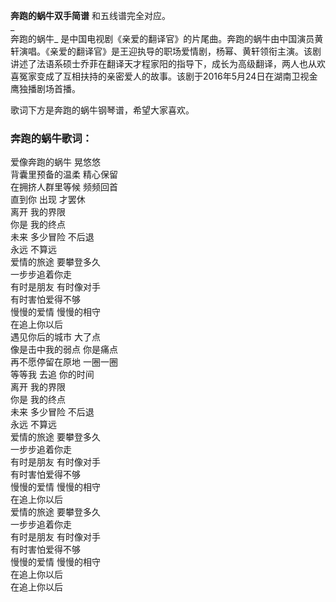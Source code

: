 

**奔跑的蜗牛双手简谱** 和五线谱完全对应。  
_  
奔跑的蜗牛_
是中国电视剧《亲爱的翻译官》的片尾曲。奔跑的蜗牛由中国演员黄轩演唱。《亲爱的翻译官》是王迎执导的职场爱情剧，杨幂、黄轩领衔主演。该剧讲述了法语系硕士乔菲在翻译天才程家阳的指导下，成长为高级翻译，两人也从欢喜冤家变成了互相扶持的亲密爱人的故事。该剧于2016年5月24日在湖南卫视金鹰独播剧场首播。  
  
歌词下方是奔跑的蜗牛钢琴谱，希望大家喜欢。

### 奔跑的蜗牛歌词：

爱像奔跑的蜗牛 晃悠悠  
背囊里预备的温柔 精心保留  
在拥挤人群里等候 频频回首  
直到你 出现 才罢休  
离开 我的界限  
你是 我的终点  
未来 多少冒险 不后退  
永远 不算远  
爱情的旅途 要攀登多久  
一步步追着你走  
有时是朋友 有时像对手  
有时害怕爱得不够  
慢慢的爱情 慢慢的相守  
在追上你以后  
遇见你后的城市 大了点  
像是击中我的弱点 你是痛点  
再不愿停留在原地 一圈一圈  
等等我 去追 你的时间  
离开 我的界限  
你是 我的终点  
未来 多少冒险 不后退  
永远 不算远  
爱情的旅途 要攀登多久  
一步步追着你走  
有时是朋友 有时像对手  
有时害怕爱得不够  
慢慢的爱情 慢慢的相守  
在追上你以后  
爱情的旅途 要攀登多久  
一步步追着你走  
有时是朋友 有时像对手  
有时害怕爱得不够  
慢慢的爱情 慢慢的相守  
在追上你以后  
在追上你以后  

